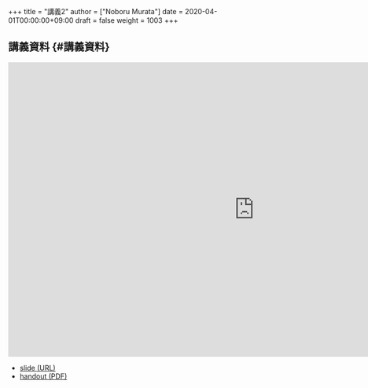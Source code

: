 +++
title = "講義2"
author = ["Noboru Murata"]
date = 2020-04-01T00:00:00+09:00
draft = false
weight = 1003
+++

## 講義資料 {#講義資料}

<iframe src="https://noboru-murata.github.io/probability-statistics/slides/slide02.html"
	width="1000" height="600" frameborder="0"
	allowfullscreen="allowfullscreen"
	allow="geolocation *; microphone *; camera *; midi *; encrypted-media *">
</iframe>

-   [slide (URL)](https://noboru-murata.github.io/probability-statistics/slides/slide02.html)
-   [handout (PDF)](https://noboru-murata.github.io/probability-statistics/pdfs/slide02.pdf)